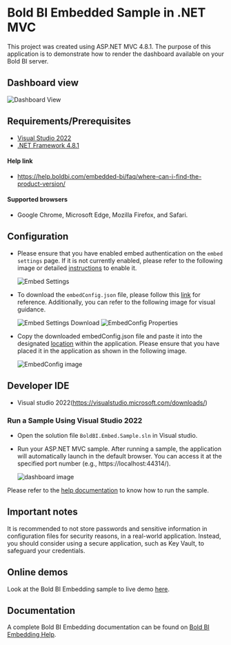 # Bold BI Embedded Sample in .NET MVC

This project was created using ASP.NET MVC 4.8.1. The purpose of this application is to demonstrate how to render the dashboard available on your Bold BI server.

## Dashboard view

![Dashboard View](https://github.com/boldbi/aspnet-core-sample/assets/91586758/4af68f49-ffc0-400a-a323-55a3f3600a1d)

 ## Requirements/Prerequisites

 * [Visual Studio 2022](https://visualstudio.microsoft.com/downloads/)
 * [.NET Framework 4.8.1](https://dotnet.microsoft.com/en-us/download/dotnet-framework)

 #### Help link

 * https://help.boldbi.com/embedded-bi/faq/where-can-i-find-the-product-version/

 #### Supported browsers
  
  * Google Chrome, Microsoft Edge, Mozilla Firefox, and Safari.

 ## Configuration

 * Please ensure that you have enabled embed authentication on the `embed settings` page. If it is not currently enabled, please refer to the following image or detailed [instructions](https://help.boldbi.com/site-administration/embed-settings/#get-embed-secret-code) to enable it.

    ![Embed Settings](https://github.com/boldbi/aspnet-core-sample/assets/91586758/b3a81978-9eb4-42b2-92bb-d1e2735ab007)

 * To download the `embedConfig.json` file, please follow this [link](https://help.boldbi.com/site-administration/embed-settings/#get-embed-configuration-file) for reference. Additionally, you can refer to the following image for visual guidance.

    ![Embed Settings Download](https://github.com/boldbi/aspnet-core-sample/assets/91586758/d27d4cfc-6a3e-4c34-975e-f5f22dea6172)
    ![EmbedConfig Properties](https://github.com/boldbi/aspnet-core-sample/assets/91586758/d6ce925a-0d4c-45d2-817e-24d6d59e0d63)

 * Copy the downloaded embedConfig.json file and paste it into the designated [location](https://github.com/boldbi/aspnet-mvc-sample/tree/master/BoldBI.Embed.Sample) within the application. Please ensure that you have placed it in the application as shown in the following image.

   ![EmbedConfig image](https://github.com/boldbi/aspnet-core-sample/assets/91586758/4d7e26c7-9a58-42d8-b212-89cafc022fd6)

 ## Developer IDE

  * Visual studio 2022(https://visualstudio.microsoft.com/downloads/)

 ### Run a Sample Using Visual Studio 2022
 
  * Open the solution file `BoldBI.Embed.Sample.sln` in Visual studio.

  * Run your ASP.NET MVC sample. After running a sample, the application will automatically launch in the default browser. You can access it at the specified port number (e.g., https://localhost:44314/).

    ![dashboard image](https://github.com/boldbi/aspnet-core-sample/assets/91586758/4af68f49-ffc0-400a-a323-55a3f3600a1d)

Please refer to the [help documentation](https://help.boldbi.com/embedding-options/embedding-sdk/samples/asp-net-mvc/#how-to-run-the-sample) to know how to run the sample.

## Important notes

It is recommended to not store passwords and sensitive information in configuration files for security reasons, in a real-world application. Instead, you should consider using a secure application, such as Key Vault, to safeguard your credentials.

## Online demos

Look at the Bold BI Embedding sample to live demo [here](https://samples.boldbi.com/embed).

## Documentation

A complete Bold BI Embedding documentation can be found on [Bold BI Embedding Help](https://help.boldbi.com/embedded-bi/javascript-based/).